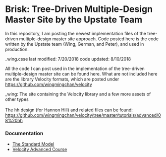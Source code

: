 # Brisk: Tree-Driven Multiple-Design Master Site by the Upstate Team

In this repository, I am posting the newest implementation files of the tree-driven multiple-design master site approach. Code posted here is the code written by the Upstate team (Wing, German, and Peter), and used in production.

_wing.csse last modified: 7/20/2018
code updated:             8/10/2018

All the code I can post used in the implementation of the tree-driven multiple-design master site can be found here. What are not included here are the library Velocity formats, which are posted under https://github.com/wingmingchan/velocity

_wing: The site containing the Velocity library and a few more assets of other types<br /><br />
The hh design (for Hannon Hill) and related files can be found: https://github.com/wingmingchan/velocity/tree/master/tutorials/advanced/08%20hh


<h3>Documentation</h3>
<ul>
<li><a href="http://www.upstate.edu/standard-model/index.php">The Standard Model</a></li>
<li><a href="http://www.upstate.edu/formats/velocity/courses/advanced-course/index.php">Velocity Advanced Course</a></li>
</ul>